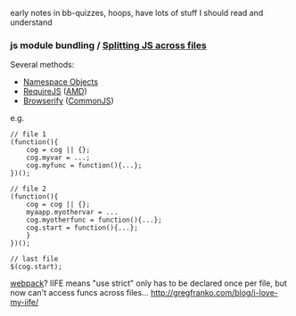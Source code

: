 

early notes in bb-quizzes, hoops, have lots of stuff I should read and understand

### js module bundling / [Splitting JS across files](http://stackoverflow.com/questions/16749870/splitting-javascript-into-several-files)

Several methods:

* [Namespace Objects](https://addyosmani.com/blog/essential-js-namespacing/)
* [RequireJS](http://requirejs.org/) ([AMD](https://en.wikipedia.org/wiki/Asynchronous_module_definition))
* [Browserify](http://browserify.org/) ([CommonJS](http://requirejs.org/docs/commonjs.html))

e.g.

    // file 1
    (function(){
        cog = cog || {};
        cog.myvar = ...;
        cog.myfunc = function(){...};
    })();
    
    // file 2
    (function(){
        cog = cog || {};
        myaapp.myothervar = ...
        cog.myotherfunc = function(){...};
        cog.start = function(){...};
        }
    })();
    
    // last file
    $(cog.start);

[webpack](https://webpack.github.io/docs/commonjs.html)?
IIFE means "use strict" only has to be declared once per file, but now can't access funcs across files... http://gregfranko.com/blog/i-love-my-iife/